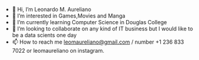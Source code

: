 - 👋 Hi, I’m Leonardo M. Aureliano
- 👀 I’m interested in Games,Movies and Manga
- 🌱 I’m currently learning Computer Science in Douglas College
- 💞️ I’m looking to collaborate on any kind of IT business but I would like to be a data scients one day
- 📫 How to reach me leomaureliano@gmail.com / number +1 236 833 7022 or leomaureliano on instagram.

<!---
I am currenty open to work and would like to learn more about coding and data. 
--->
